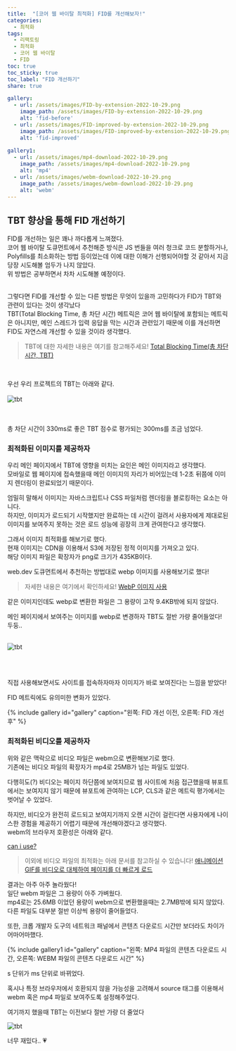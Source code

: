 ```yaml
---
title:  "[코어 웹 바이탈 최적화] FID를 개선해보자!"
categories: 
  - 최적화
tags:
  - 리팩토링
  - 최적화
  - 코어 웹 바이탈
  - FID
toc: true
toc_sticky: true
toc_label: "FID 개선하기"
share: true

gallery:
  - url: /assets/images/FID-by-extension-2022-10-29.png
    image_path: /assets/images/FID-by-extension-2022-10-29.png
    alt: 'fid-before'
  - url: /assets/images/FID-improved-by-extension-2022-10-29.png
    image_path: /assets/images/FID-improved-by-extension-2022-10-29.png
    alt: 'fid-improved'
    
gallery1:
  - url: /assets/images/mp4-download-2022-10-29.png
    image_path: /assets/images/mp4-download-2022-10-29.png
    alt: 'mp4'
  - url: /assets/images/webm-download-2022-10-29.png
    image_path: /assets/images/webm-download-2022-10-29.png
    alt: 'webm'
---
```



## TBT 향상을 통해 FID 개선하기

FID를 개선하는 일은 꽤나 까다롭게 느껴졌다. <br>
코어 웹 바이탈 도큐먼트에서 추천해준 방식은 JS 번들을 여러 청크로 코드 분할하거나, Polyfills를 최소화하는 방법 등이었는데 이에 대한 이해가 선행되어야할 것 같아서 지금 당장 시도해볼 엄두가 나지 않았다. <br>
위 방법은 공부하면서 차차 시도해볼 예정이다. <br> <br>

그렇다면 FID를 개선할 수 있는 다른 방법은 무엇이 있을까 고민하다가 FID가 TBT와 관련이 있다는 것이 생각났다 <br>
TBT(Total Blocking Time, 총 차단 시간) 메트릭은 코어 웹 바이탈에 포함되는 메트릭은 아니지만, 메인 스레드가 입력 응답을 막는 시간과 관련있기 때문에 이를 개선하면 FID도 자연스레 개선할 수 있을 것이라 생각했다. <br>

> TBT에 대한 자세한 내용은 여기를 참고해주세요! [Total Blocking Time(총 차단 시간, TBT)](https://web.dev/tbt/)

<br>

우선 우리 프로젝트의 TBT는 아래와 같다. <br> <br>
![tbt](/assets/images/tbt-as-is-2022-10-29.png)

<br><br>
총 차단 시간이 330ms로 좋은 TBT 점수로 평가되는 300ms를 조금 넘었다. <br>


### 최적화된 이미지를 제공하자

우리 메인 페이지에서 TBT에 영향을 미치는 요인은 메인 이미지라고 생각했다. <br>
모바일로 웹 페이지에 접속했을때 메인 이미지의 자리가 비어있는데 1-2초 뒤쯤에 이미지 렌더링이 완료되었기 때문이다. <br>

엄밀히 말해서 이미지는 자바스크립트나 CSS 파일처럼 렌더링을 블로킹하는 요소는 아니다. <br>
하지만, 이미지가 로드되기 시작했지만 완료하는 데 시간이 걸려서 사용자에게 제대로된 이미지를 보여주지 못하는 것은 로드 성능에 굉장히 크게 관여한다고 생각했다. <br>

그래서 이미지 최적화를 해보기로 했다. <br>
현재 이미지는 CDN을 이용해서 S3에 저장된 정적 이미지를 가져오고 있다. <br>
해당 이미지 파일은 확장자가 png로 크기가 435KB이다. <br>

web.dev 도큐먼트에서 추천하는 방법대로 webp 이미지를 사용해보기로 했다! <br>

> 자세한 내용은 여기에서 확인하세요!
[WebP 이미지 사용](https://web.dev/serve-images-webp/)

같은 이미지인데도 webp로 변환한 파일은 그 용량이 고작 9.4KB밖에 되지 않았다. <br>

메인 페이지에서 보여주는 이미지를 webp로 변경하자 TBT도 절반 가량 줄어들었다! 두둥.. <br><br>

![tbt](/assets/images/tbt-improved-2022-10-29.png)

<br><br>

직접 사용해보면서도 사이트를 접속하자마자 이미지가 바로 보여진다는 느낌을 받았다! <br>

FID 메트릭에도 유의미한 변화가 있었다.

{% include gallery id="gallery" caption="왼쪽: FID 개선 이전, 오른쪽: FID 개선 후" %}


### 최적화된 비디오를 제공하자
위와 같은 맥락으로 비디오 파일은 webm으로 변환해보기로 했다. <br>
기존에는 비디오 파일의 확장자가 mp4로 25MB가 넘는 파일도 있었다.  <br>

다행히도(?) 비디오는 페이지 하단쯤에 보여지므로 웹 사이트에 처음 접근했을때 뷰포트에서는 보여지지 않기 때문에 뷰포트에 관여하는 LCP, CLS과 같은 메트릭 평가에서는 벗어날 수 있었다. <br>

하지만, 비디오가 완전히 로드되고 보여지기까지 오랜 시간이 걸린다면 사용자에게 나이스한 경험을 제공하기 어렵기 때문에 개선해야겠다고 생각했다. <br>
webm의 브라우저 호환성은 아래와 같다. <br>

[can i use?](https://caniuse.com/?search=webm)


> 이외에 비디오 파일의 최적화는 아래 문서를 참고하실 수 있습니다!
[애니메이션 GIF를 비디오로 대체하여 페이지를 더 빠르게 로드](https://web.dev/replace-gifs-with-videos/)


결과는 아주 아주 놀라웠다! <br>
일단 webm 파일은 그 용량이 아주 가벼웠다. <br>
mp4로는 25.6MB 이었던 용량이 webm으로 변환했을때는 2.7MB밖에 되지 않았다. <br>
다른 파일도 대부분 절반 이상씩 용량이 줄어들었다. <br>

또한, 크롭 개발자 도구의 네트워크 패널에서 콘텐츠 다운로드 시간만 보더라도 차이가 어마어마했다. <br>

{% include gallery1 id="gallery" caption="왼쪽: MP4 파일의 콘텐츠 다운로드 시간, 오른쪽: WEBM 파일의 콘텐츠 다운로드 시간" %}

s 단위가 ms 단위로 바뀌었다. <br>

혹시나 특정 브라우저에서 호환되지 않을 가능성을 고려해서 source 태그를 이용해서 webm 혹은 mp4 파일로 보여주도록 설정해주었다. <br>

여기까지 했을때 TBT는 이전보다 절반 가량 더 줄었다 <br>

![tbt](/assets/images/tbt-more-improved-2022-10-29.png)

너무 재밌다.. 💗
